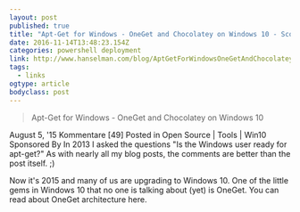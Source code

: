 ```yaml
---
layout: post
published: true
title: "Apt-Get for Windows - OneGet and Chocolatey on Windows 10 - Scott Hanselman"
date: 2016-11-14T13:48:23.154Z
categories: powershell deployment 
link: http://www.hanselman.com/blog/AptGetForWindowsOneGetAndChocolateyOnWindows10.aspx
tags:
  - links
ogtype: article
bodyclass: post
---
```


> Apt-Get for Windows - OneGet and Chocolatey on Windows 10

August 5, '15 Kommentare [49] Posted in Open Source | Tools | Win10
Sponsored By
In 2013 I asked the questions "Is the Windows user ready for apt-get?" As with nearly all my blog posts, the comments are better than the post itself. ;)

Now it's 2015 and many of us are upgrading to Windows 10. One of the little gems in Windows 10 that no one is talking about (yet) is OneGet. You can read about OneGet architecture here.

